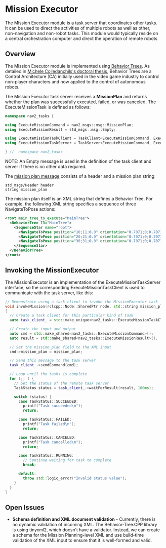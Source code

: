 # Mission Executor

The Mission Executor module is a task server that coordinates other tasks. It can be used to direct the activities of multiple robots as well as other, non-navigation and non-robot tasks. This module would typically reside on a central orchestration computer and direct the operation of remote robots. 

## Overview

The Mission Executor module is implemented using [Behavior Trees](https://en.wikipedia.org/wiki/Behavior_tree). As detailed in [Michele Colledanchils's doctoral thesis](https://www.diva-portal.org/smash/get/diva2:1078940/FULLTEXT01.pdf), Behavior Trees are a Control Architecture (CA) initially used in the video game industry to control non-player characters and now applied to the control of autonomous robots. 

The Mission Executor task server receives a **MissionPlan** and returns whether the plan was successfully executed, failed, or was canceled. The ExecuteMissionTask is defined as follows:

```C++
namespace nav2_tasks {

using ExecuteMissionCommand = nav2_msgs::msg::MissionPlan;
using ExecuteMissionResult = std_msgs::msg::Empty;

using ExecuteMissionTaskClient = TaskClient<ExecuteMissionCommand, ExecuteMissionResult>;
using ExecuteMissionTaskServer = TaskServer<ExecuteMissionCommand, ExecuteMissionResult>;

} //  namespace nav2_tasks
```

NOTE: An Empty message is used in the definition of the task client and server if there is no other data required.

The [mission plan message](https://github.com/ros-planning/navigation2/blob/master/nav2_msgs/msg/MissionPlan.msg) consists of a header and a mission plan string:

```
std_msgs/Header header
string mission_plan
```

The mission plan itself is an XML string that defines a Behavior Tree. For example, the following XML string specifies a sequence of three NavigateToPose actions:

```XML
<root main_tree_to_execute="MainTree">
  <BehaviorTree ID="MainTree">
    <SequenceStar name="root">
      <NavigateToPose position="10;11;0.0" orientation="0.7071;0;0.7071;0"/>
      <NavigateToPose position="20;21;0.0" orientation="0.7071;0;0.7071;0"/>
      <NavigateToPose position="30;31;0.0" orientation="0.7071;0;0.7071;0"/>
    </SequenceStar>
  </BehaviorTree>
</root>
```

## Invoking the MissionExecutor

The MissionExecutor is an implementation of the ExecuteMissionTaskServer interface, so the corresponding ExecuteMissionTaskClient is used to communicate with the task server, like this:

```C++
// Demonstrate using a task client to invoke the MissionExecutor task
void invokeMission(rclcpp::Node::SharedPtr node, std::string mission_plan)
{
  // Create a task client for this particular kind of task
  auto task_client_ = std::make_unique<nav2_tasks::ExecuteMissionTaskClient>(node);

  // Create the input and output 
  auto cmd = std::make_shared<nav2_tasks::ExecuteMissionCommand>();
  auto result = std::make_shared<nav2_tasks::ExecuteMissionResult>();

  // Set the mission_plan field to the XML input
  cmd->mission_plan = mission_plan;

  // Send this message to the task server
  task_client_->sendCommand(cmd);

  // Loop until the tasks is complete
  for (;; ) {
    // Get the status of the remote task server
    TaskStatus status = task_client_->waitForResult(result, 100ms);

    switch (status) {
      case TaskStatus::SUCCEEDED:
        printf("Task succeeded\n");
        return;

      case TaskStatus::FAILED:
        printf("Task failed\n");
        return;

      case TaskStatus::CANCELED:
        printf("Task cancelled\n");
        return;

      case TaskStatus::RUNNING:
        // Continue waiting for task to complete
        break;

      default:
        throw std::logic_error("Invalid status value");
    }
  }
}
```

## Open Issues

* **Schema definition and XML document validation** - Currently, there is no dynamic validation of incoming XML. The Behavior-Tree.CPP library is using tinyxml2, which doesn't have a validator. Instead, we can create a schema for the Mission Planning-level XML and use build-time validation of the XML input to ensure that it is well-formed and valid.
